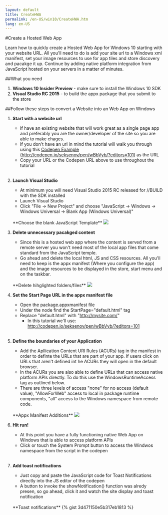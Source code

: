```yaml
---
layout: default
title: CreateHWA
permalink: /en-US/win10/CreateHWA.htm
lang: en-US
---
```


#Create a Hosted Web App

Learn how to quickly create a Hosted Web App for Windows 10 starting with your website URL. All you'll need to do is add your site url to a Windows xml manifest, set your image resources to use for app tiles and store discovery and pacakge it up. Continue by adding native platform integration from JavaScript hosted on your servers in a matter of minutes. 

##What you need
1. **Windows 10 Insider Preview** - make sure to install the Windows 10 SDK
2. **Visual Studio RC 2015** - to build the appx package that you submit to the store

##Follow these steps to convert a Website into an Web App on Windows

1. **Start with a website url**
	* If have an existing website that will work great as a single page app and preferably you are the owner/developer of the site so you are able to make chages.
	* If you don't have an url in mind the tutorial will walk you through using this [Codepen Example](http://codepen.io/seksenov/pen/wBbVyb/?editors=101) (http://codepen.io/seksenov/pen/wBbVyb/?editors=101) as the URL
	* Copy your URL or the Codepen URL above to use throughout the tutorial

	<br>

2. **Launch Visual Studio**
	* At minimum you will need Visual Studio 2015 RC released for //BUILD with the SDK installed
	* Launch Visual Studio
	* Click "File -> New Project" and choose "JavaScript -> Windows -> Windows Universal -> Blank App (Windows Universal)" 

	<br>
	**Choose the blank JavaScript Template**
	<img src="{{site.baseurl}}/images/CreateHWA/BlankJSTemplate.PNG">

	<br>

3. **Delete unnecessary pacakged content**
	* Since this is a hosted web app where the content is served from a remote server you won't need most of the local app files that come standard from the JavaScript temple.
	* Go ahead and delete the local html, JS and CSS resources. All you'll need to keep is the appx manifest (Where you configure the app) and the image resources to be displayed in the store, start menu and on the taskbar.

	<br>
	**Delete hihglighted folders/files**
	<img src="{{site.baseurl}}/images/CreateHWA/DeletePackagedContent.PNG">

	<br>

4. **Set the Start Page URL in the appx manifest file**
	* Open the package.appxmanifest file
	* Under the <Application> node find the StartPage="default.html" tag
	* Replace "default.html" with "http://mysite.com/"
		* In this tutorial we'll use: http://codepen.io/seksenov/pen/wBbVyb/?editors=101 

	<br>

5. **Define the boundaries of your Application**
	* Add the Apllication Content URI Rules (ACURs) tag in the manifest in order to definte the URLs that are part of your app. If users click on URLs that aren't defined int he ACURs they will open in the default browser.
	* In the ACURs you are also able to define URLs that can access native platform APIs directly. To do this use the WindowsRuntimeAccess tag as outlined below.
	* There are three levels of access "none" for no access (default value), "AllowForWeb" access to local in package runtime components, "all" access to the Windows namespace from remote code.

	<br>
	**Appx Manifest Additions**
	<img src="{{site.baseurl}}/images/CreateHWA/ManifestAddition.PNG">

	<br>
	
6. **Hit run!** 
	* At this point you have a fully functioning native Web App on Windows that is able to access platform APIs
	* Click or touch the System Prompt button to access the Windwos namespace from the script in the codepen

	<br>

7. **Add toast notifications** 
	* Just copy and paste the JavaScript code for Toast Notifications directly into the JS editor of the codepen
	* A button to invoke the showNotification() function was alredy presen, so go ahead, click it and watch the site display and toast notification

	<br>
	**Toast notifications**
	{% gist 3d471150e5b317eb1813 %}
